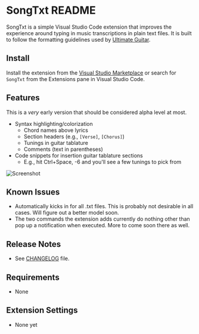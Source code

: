 # SongTxt README

SongTxt is a simple Visual Studio Code extension that improves the experience around typing in music transcriptions in plain text files. It is built to follow the formatting guidelines used by [Ultimate Guitar](https://www.ultimate-guitar.com/contribution/help/rubric).

## Install

Install the extension from the [Visual Studio Marketplace](https://marketplace.visualstudio.com/items?itemName=gusper.songtxt) or search for `SongTxt` from the Extensions pane in Visual Studio Code.

## Features

This is a *very* early version that should be considered alpha level at most.

- Syntax highlighting/colorization
  - Chord names above lyrics
  - Section headers (e.g., `[Verse]`, `[Chorus]`)
  - Tunings in guitar tablature
  - Comments (text in parentheses)
- Code snippets for insertion guitar tablature sections
  - E.g., hit Ctrl+Space, -6 and you'll see a few tunings to pick from

![Screenshot](https://i.imgur.com/FWrCtGM.gif)

## Known Issues

- Automatically kicks in for all .txt files. This is probably not desirable in all cases. Will figure out a better model soon.
- The two commands the extension adds currently do nothing other than pop up a notification when executed. More to come soon there as well.

## Release Notes

- See [CHANGELOG](.\CHANGELOG.md) file.

## Requirements

- None

## Extension Settings

- None yet